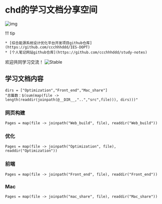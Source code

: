 # chd的学习文档分享空间

![img](assets/home.png)




!!! tip

    * [综合能源系统设计优化平台开发项目github仓库](https://github.com/ccchhhddd/IES-DOPT)
    * [个人笔记网站github仓库](https://github.com/ccchhhddd/study-notes)
    

欢迎共同学习交流！
![Stable](https://img.shields.io/badge/Docs-Updating...-blue.svg?style=flat-square)

## 学习文档内容

```@eval
dirs = ["Optimization","Front_end","Mac_share"]
"总篇数：$(sum(map(file -> length(readdir(joinpath(@__DIR__,"..","src",file))), dirs)))"
```
### 网页构建
```@contents
Pages = map(file -> joinpath("Web_build", file), readdir("Web_build"))
```

### 优化

```@contents
Pages = map(file -> joinpath("Optimization", file), readdir("Optimization"))
```

### 前端
```@contents
Pages = map(file -> joinpath("Front_end", file), readdir("Front_end"))
```

### Mac
```@contents
Pages = map(file -> joinpath("mac_share", file), readdir("Mac_share"))
```
